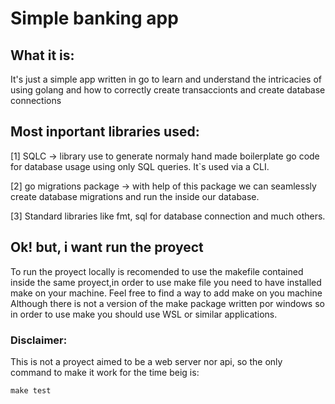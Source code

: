 # Simple banking app

## What it is:
It's just a simple app written in go to learn and understand the intricacies of using golang and how to correctly create transaccionts and create database connections

## Most inportant libraries used:
[1] SQLC -> library use to generate normaly hand made boilerplate go code for database usage using only SQL queries. It`s used via a CLI.

[2] go migrations package -> with help of this package we can seamlessly create database migrations and run the inside our database. 

[3] Standard libraries like fmt, sql for database connection and much others.  

## Ok! but, i want run the proyect
To run the proyect locally is recomended to use the makefile contained inside the same proyect,in order to use make file you need to have installed make on your machine. Feel free to find a way to add make on you machine Although there is not a version of the make package written por windows so in order to use make you should use WSL or similar applications. 

### Disclaimer:
This is not a proyect aimed to be a web server nor api, so the only command to make it work for the time beig is:

    make test